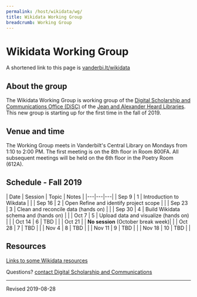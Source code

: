 ```yaml
---
permalink: /host/wikidata/wg/
title: Wikidata Working Group
breadcrumb: Working Group
---
```


# Wikidata Working Group

A shortened link to this page is [vanderbi.lt/wikidata](http://vanderbi.lt/wikidata)

## About the group

The Wikidata Working Group is working group of the [Digital Scholarship and Communications Office (DiSC)](https://www.library.vanderbilt.edu/scholarly/) of the [Jean and Alexander Heard Libraries](https://www.library.vanderbilt.edu/).  This new group is starting up for the first time in the fall of 2019.


## Venue and time

The Working Group meets in Vanderbilt's Central Library on Mondays from 1:10 to 2:00 PM.  The first meeting is on the 8th floor in Room 800FA.  All subsequent meetings will be held on the 6th floor in the Poetry Room (612A).

## Schedule - Fall 2019

| Date | Session | Topic | Notes |
|---|---|---|
| Sep 9 | 1 | Introduction to Wikdata | |
| Sep 16 | 2 | Open Refine and identify project scope |  |
| Sep 23 | 3 | Clean and reconcile data (hands on) |  |
| Sep 30 | 4 | Build Wikidata schema and (hands on) |  |
| Oct 7 | 5 | Upload data and visualize (hands on) | |
| Oct 14 | 6 | TBD | |
| Oct 21 |   | **No session** (October break week)| |
| Oct 28 | 7 | TBD | |
| Nov 4 | 8 | TBD | |
| Nov 11 | 9 | TBD | |
| Nov 18 | 10 | TBD | |

## Resources

[Links to some Wikidata resources](../)

Questions? [contact Digital Scholarship and Communications](mailto:disc@vanderbilt.edu)

----
Revised 2019-08-28
